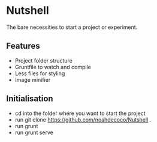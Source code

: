 # Nutshell #

The bare necessities to start a project or experiment.

## Features ##
* Project folder structure
* Gruntfile to watch and compile
* Less files for styling
* Image minifier

## Initialisation ##
* cd into the folder where you want to start the project
* run git clone https://github.com/noahdecoco/Nutshell .
* run grunt
* run grunt serve
